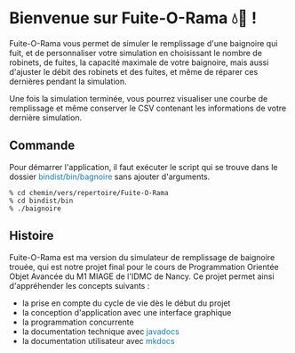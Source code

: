 # Bienvenue sur Fuite-O-Rama 💧🛁 !

Fuite-O-Rama vous permet de simuler le remplissage d'une baignoire qui fuit, et de personnaliser votre simulation en 
choisissant le nombre de robinets, de fuites, la capacité maximale de votre baignoire, mais aussi d'ajuster le débit des robinets et des fuites, et même de réparer ces dernières pendant la simulation. 

Une fois la simulation terminée, vous pourrez visualiser une courbe de remplissage et même conserver le CSV contenant les informations de votre dernière simulation.

## Commande

Pour démarrer l'application, il faut exécuter le script qui se trouve dans le dossier <span style="color:#157AB5"> bindist/bin/bagnoire</span> sans ajouter d'arguments.

    % cd chemin/vers/repertoire/Fuite-O-Rama
    % cd bindist/bin
    % ./baignoire


## Histoire
Fuite-O-Rama est ma version du simulateur de remplissage de baignoire trouée, qui est notre projet final pour le cours de
Programmation Orientée Objet Avancée du M1 MIAGE de l'IDMC de Nancy. Ce projet permet ainsi d'appréhender les concepts suivants :

- la prise en compte du cycle de vie dès le début du projet
- la conception d'application avec une interface graphique
- la programmation concurrente
- la documentation technique avec <span style="color:#157AB5"> javadocs </span>
- la documentation utilisateur avec <span style="color:#157AB5"> mkdocs </span>

